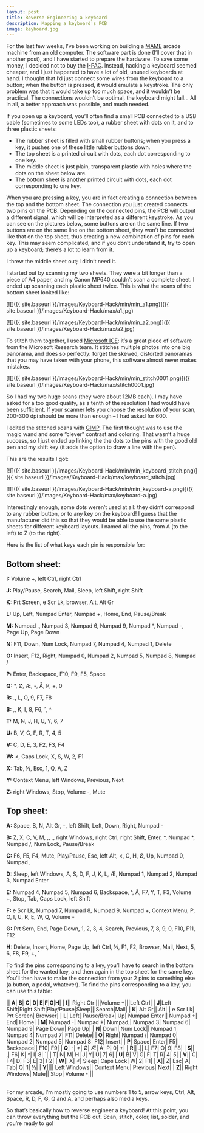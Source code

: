 ```yaml
---
layout: post
title: Reverse-Engineering a keyboard
description: Mapping a keyboard's PCB
image: keyboard.jpg
---
```


For the last few weeks, I’ve been working on building a [MAME](http://mamedev.org/) arcade machine from an old computer. The software part is done (I’ll cover that in another post), and I have started to prepare the hardware. To save some money, I decided not to buy the [I-PAC](http://www.ultimarc.com/ipac1.html). Instead, hacking a keyboard seemed cheaper, and I just happened to have a lot of old, unused keyboards at hand. I thought that I’d just connect some wires from the keyboard to a button; when the button is pressed, it would emulate a keystroke. The only problem was that it would take up too much space, and it wouldn’t be practical. The connections wouldn’t be optimal, the keyboard might fall… All in all, a better approach was possible, and much needed.

<!-- More -->

If you open up a keyboard, you’ll often find a small PCB connected to a USB cable (sometimes to some LEDs too), a rubber sheet with dots on it, and to three plastic sheets:

- The rubber sheet is filled with small rubber buttons; when you press a key, it pushes one of these little rubber buttons down.
- The top sheet is a printed circuit with dots, each dot corresponding to one key.
- The middle sheet is just plain, transparent plastic with holes where the dots on the sheet below are.
- The bottom sheet is another printed circuit with dots, each dot corresponding to one key.


When you are pressing a key, you are in fact creating a connection between the top and the bottom sheet. The connection you just created connects two pins on the PCB. Depending on the connected pins, the PCB will output a different signal, which will be interpreted as a different keystroke.
As you can see on the pictures below, some buttons are on the same line. If two buttons are on the same line on the bottom sheet, they won’t be connected like that on the top sheet, thus creating a new combination of pins for each key. This may seem complicated, and if you don’t understand it, try to open up a keyboard; there’s a lot to learn from it.

I threw the middle sheet out; I didn’t need it.

I started out by scanning my two sheets. They were a bit longer than a piece of A4 paper, and my Canon MP640 couldn’t scan a complete sheet. I ended up scanning each plastic sheet twice. This is what the scans of the bottom sheet looked like:

[![]({{ site.baseurl }}/images/Keyboard-Hack/min/min_a1.png)]({{ site.baseurl }}/images/Keyboard-Hack/max/a1.jpg)

[![]({{ site.baseurl }}/images/Keyboard-Hack/min/min_a2.png)]({{ site.baseurl }}/images/Keyboard-Hack/max/a2.jpg)

To stitch them together, I used [Microsoft ICE](http://research.microsoft.com/en-us/um/redmond/groups/ivm/ice/): it’s a great piece of software from the Microsoft Research team. It stitches multiple photos into one big panorama, and does so perfectly: forget the  skewed, distorted panoramas that you may have taken with your phone, this software almost never makes mistakes.

[![]({{ site.baseurl }}/images/Keyboard-Hack/min/min_stitch0001.png)]({{ site.baseurl }}/images/Keyboard-Hack/max/stitch0001.jpg)

So I had my two huge scans (they were about 12MB each). I may have asked for a too good quality, as a tenth of the resolution I had would have been sufficient. If your scanner lets you choose the resolution of your scan, 200-300 dpi should be more than enough – I had asked for 600.

I edited the stitched scans with [GIMP](http://www.gimp.org/). The first thought was to use the magic wand and some “clever” contrast and coloring. That wasn’t a huge success, so I just ended up linking the the dots to the pins with the good old pen and my shift key (it adds the option to draw a line with the pen).

This are the results I got:

[![]({{ site.baseurl }}/images/Keyboard-Hack/min/min_keyboard_stitch.png)]({{ site.baseurl }}/images/Keyboard-Hack/max/keyboard_stitch.jpg)

[![]({{ site.baseurl }}/images/Keyboard-Hack/min/min_keyboard-a.png)]({{ site.baseurl }}/images/Keyboard-Hack/max/keyboard-a.jpg)


Interestingly enough, some dots weren’t used at all: they didn’t correspond to any rubber button, or to any key on the keyboard! I guess that the manufacturer did this so that they would be able to use the same plastic sheets for different keyboard layouts.
I named all the pins, from A (to the left) to Z (to the right).

Here is the list of what keys each pin is responsible for:

## Bottom sheet:

**I:** Volume +, left Ctrl, right Ctrl

**J:** Play/Pause, Search, Mail, Sleep, left Shift, right Shift

**K:** Prt Screen, e Scr Lk, browser, Alt, Alt Gr

**L:** Up, Left, Numpad Enter, Numpad +, Home, End, Pause/Break

**M:** Numpad ,, Numpad 3, Numpad 6, Numpad 9, Numpad *, Numpad -, Page Up, Page Down

**N:** F11, Down, Num Lock, Numpad 7, Numpad 4, Numpad 1, Delete

**O:** Insert, F12, Right, Numpad 0, Numpad 2, Numpad 5, Numpad 8, Numpad /

**P:** Enter, Backspace, F10, F9, F5, Space

**Q:** *, Ø, Æ, -, Å, P, +, 0

**R:** ., L, O, 9, F7, F8

**S:** ,, K, I, 8, F6, ´, ^

**T:** M, N, J, H, U, Y, 6, 7

**U:** B, V, G, F, R, T, 4, 5

**V:** C, D, E, 3, F2, F3, F4

**W:** <, Caps Lock, X, S, W, 2, F1

**X:** Tab, ½, Esc, 1, Q, A, Z

**Y:** Context Menu, left Windows, Previous, Next

**Z:** right Windows, Stop, Volume -, Mute

## Top sheet:

**A:** Space, B, N, Alt Gr, -, left Shift, Left, Down, Right, Numpad -

**B:** Z, X, C, V, M, ,, ., right Windows, right Ctrl, right Shift, Enter, *, Numpad *,  Numpad /, Num Lock, Pause/Break

**C:** F6, F5, F4, Mute, Play/Pause, Esc, left Alt, <, G, H, Ø, Up, Numpad 0, Numpad ,

**D:** Sleep, left Windows, A, S, D, F, J, K, L, Æ, Numpad 1, Numpad 2, Numpad 3, Numpad Enter

**E:** Numpad 4, Numpad 5, Numpad 6, Backspace, ^, Å, F7, Y, T, F3, Volume +, 
Stop, Tab, Caps Lock, left Shift

**F:** e Scr Lk, Numpad 7, Numpad 8, Numpad 9, Numpad +, Context Menu, P, O, I, U, R, E, W, Q, Volume -

**G:** Prt Scrn, End, Page Down, 1, 2, 3, 4, Search, Previous, 7, 8, 9, 0, F10, F11, F12

**H:** Delete, Insert, Home, Page Up, left Ctrl, ½, F1, F2, Browser, Mail, Next, 5, 6, F8, F9, +, ´

To find the pins corresponding to a key, you’ll have to search in the bottom sheet for the wanted key, and then again in the top sheet for the same key. You’ll then have to make the connection from your 2 pins to something else (a button, a pedal, whatever). To find the pins corresponding to a key, you can use this table:

|| **A**| **B**| **C**| **D**| **E**|**F**|**G**|**H**|
| **I**|| Right Ctrl|||Volume +|||Left Ctrl|
| **J**|Left Shift|Right Shift|Play/Pause|Sleep|||Search|Mail|
| **K**| Alt Gr|| Alt||| e Scr Lk| Prt Screen| Browser|
| **L**| Left| Pause/Break| Up| Numpad Enter|| Numpad +| End| Home|
| **M**| Numpad -| Numpad *| Numpad,| Numpad 3| Numpad 6| Numpad 9| Page Down| Page Up|
| **N**| Down| Num Lock|| Numpad 1| Numpad 4| Numpad 7| F11| Delete|
| **O**| Right| Numpad /| Numpad 0| Numpad 2| Numpad 5| Numpad 8| F12| Insert|
| **P**| Space| Enter| F5|| Backspace|| F10| F9|
| **Q**| -| *| Ø| Æ| Å| P| 0| +| 
| **R**|| .|| L| F7| O| 9| F8|
| **S**|| ,| F6| K| ^| I| 8| `| 
| **T**| N| M| H| J| Y| U| 7| 6|
| **U**| B| V| G| F| T| R| 4| 5|
| **V**|| C| F4| D| F3| E| 3| F2|
| **W**|| X| <| Sleep| Caps Lock| W| 2| F1|
| **X**|| Z| Esc| A| Tab| Q| 1| ½|
| **Y**|||| Left Windows|| Context Menu| Previous| Next|
| **Z**|| Right Windows| Mute|| Stop| Volume -|||

<br/>
For my arcade, I’m mostly going to use numbers 1 to 5, arrow keys, Ctrl, Alt, Space, R, D, F, G, Q and A, and perhaps also media keys.

So that’s basically how to reverse engineer a keyboard! At this point, you can throw everything but the PCB out. Scan, stitch, color, list, solder,  and you’re ready to go!